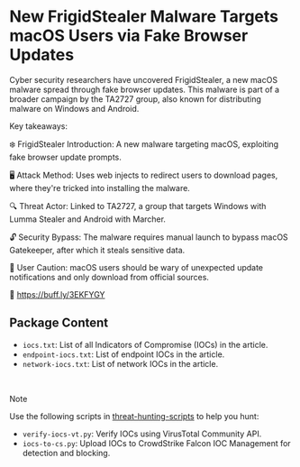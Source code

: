 # New FrigidStealer Malware Targets macOS Users via Fake Browser Updates

Cyber security researchers have uncovered FrigidStealer, a new macOS malware spread through fake browser updates. This malware is part of a broader campaign by the TA2727 group, also known for distributing malware on Windows and Android.

Key takeaways:

❄️ FrigidStealer Introduction: A new malware targeting macOS, exploiting fake browser update prompts.

🖥️ Attack Method: Uses web injects to redirect users to download pages, where they're tricked into installing the malware.

🔍 Threat Actor: Linked to TA2727, a group that targets Windows with Lumma Stealer and Android with Marcher.

🔓 Security Bypass: The malware requires manual launch to bypass macOS Gatekeeper, after which it steals sensitive data.

🚨 User Caution: macOS users should be wary of unexpected update notifications and only download from official sources.

🔗 https://buff.ly/3EKFYGY

## Package Content

- `iocs.txt`: List of all Indicators of Compromise (IOCs) in the article.
- `endpoint-iocs.txt`: List of endpoint IOCs in the article.
- `network-iocs.txt`: List of network IOCs in the article.

<br>

> [!NOTE]
> Use the following scripts in [threat-hunting-scripts](../../threat-hunting-scripts/) to help you hunt:
>
> - `verify-iocs-vt.py`: Verify IOCs using VirusTotal Community API.
> - `iocs-to-cs.py`: Upload IOCs to CrowdStrike Falcon IOC Management for detection and blocking.

